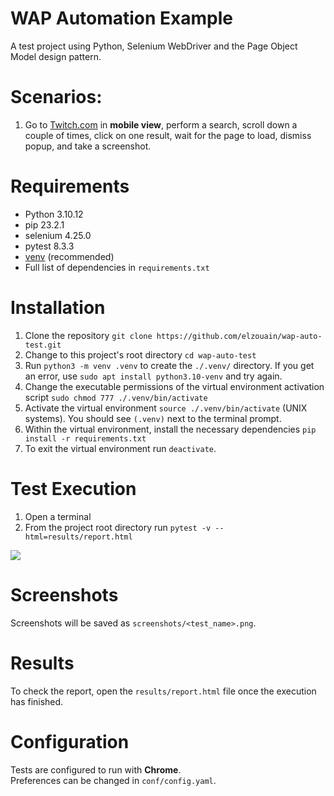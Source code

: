 # WAP Automation Example

A test project using Python, Selenium WebDriver and the Page Object Model design pattern.

# Scenarios:
1. Go to [Twitch.com](<https://www.twitch.com>) in <b>mobile view</b>, perform a search, scroll down a couple of times, 
click on one result, wait for the page to load, dismiss popup, and take a screenshot.

# Requirements

* Python 3.10.12
* pip 23.2.1
* selenium 4.25.0
* pytest 8.3.3
* [venv](<https://packaging.python.org/guides/installing-using-pip-and-virtual-environments/>) (recommended)
* Full list of dependencies in `requirements.txt`

# Installation

1. Clone the repository `git clone https://github.com/elzouain/wap-auto-test.git`
2. Change to this project's root directory `cd wap-auto-test`
3. Run `python3 -m venv .venv` to create the `./.venv/` directory. 
If you get an error, use `sudo apt install python3.10-venv` and try again.
4. Change the executable permissions of the virtual environment activation script `sudo chmod 777 ./.venv/bin/activate`
5. Activate the virtual environment `source ./.venv/bin/activate` (UNIX systems). 
You should see `(.venv)` next to the terminal prompt.
6. Within the virtual environment, install the necessary dependencies `pip install -r requirements.txt`
7. To exit the virtual environment run `deactivate`.

# Test Execution

1. Open a terminal
2. From the project root directory run `pytest -v --html=results/report.html`
 
![](https://github.com/elzouain/wap-auto-test/blob/master/conf/assets/wap-run.gif)

# Screenshots

Screenshots will be saved as `screenshots/<test_name>.png`.

# Results

To check the report, open the `results/report.html` file once the execution has finished.

# Configuration

Tests are configured to run with <b>Chrome</b>.<br> 
Preferences can be changed in `conf/config.yaml`.

